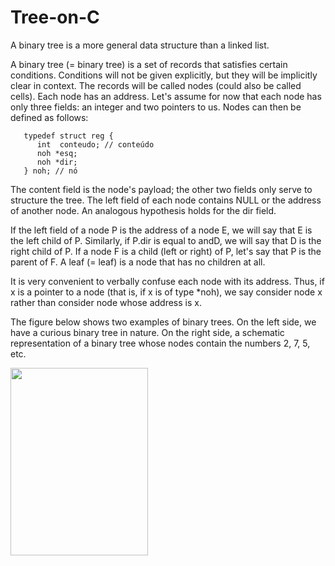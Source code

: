 <h1>Tree-on-C</h1>

A binary tree is a more general data structure than a linked list.<br>

A binary tree (= binary tree) is a set of records that satisfies certain conditions. 
Conditions will not be given explicitly, but they will be implicitly clear in context. 
The records will be called nodes (could also be called cells). 
Each node has an address. 
Let's assume for now that each node has only three fields: an integer and two pointers to us. 
Nodes can then be defined as follows:

~~~
   typedef struct reg {
      int  conteudo; // conteúdo
      noh *esq;
      noh *dir;
   } noh; // nó
~~~

The content field is the node's payload; 
the other two fields only serve to structure the tree. 
The left field of each node contains NULL or the address of another node. 
An analogous hypothesis holds for the dir field.


If the left field of a node P is the address of a node E, we will say that E is the left child of P. Similarly, if P.dir is equal to andD, we will say that D is the right child of P. If a node F is a child (left or right) of P, let's say that P is the parent of F. A leaf (= leaf) is a node that has no children at all.


It is very convenient to verbally confuse each node with its address. 
Thus, if x is a pointer to a node (that is, if x is of type *noh), we say consider node x rather than consider node whose address is x.


The figure below shows two examples of binary trees. 
On the left side, we have a curious binary tree in nature. 
On the right side, a schematic representation of a binary tree whose nodes contain the numbers 2, 7, 5, etc.

<p>
	<img src="https://www.ime.usp.br/~pf/algoritmos/xfig/Binary_tree.png" width="220" height="300">
</p>
